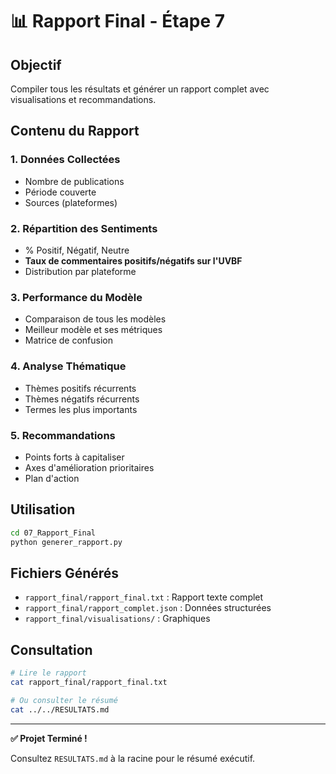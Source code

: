# 📊 Rapport Final - Étape 7

## Objectif

Compiler tous les résultats et générer un rapport complet avec visualisations et recommandations.

## Contenu du Rapport

### 1. Données Collectées
- Nombre de publications
- Période couverte
- Sources (plateformes)

### 2. Répartition des Sentiments
- % Positif, Négatif, Neutre
- **Taux de commentaires positifs/négatifs sur l'UVBF**
- Distribution par plateforme

### 3. Performance du Modèle
- Comparaison de tous les modèles
- Meilleur modèle et ses métriques
- Matrice de confusion

### 4. Analyse Thématique
- Thèmes positifs récurrents
- Thèmes négatifs récurrents
- Termes les plus importants

### 5. Recommandations
- Points forts à capitaliser
- Axes d'amélioration prioritaires
- Plan d'action

## Utilisation

```bash
cd 07_Rapport_Final
python generer_rapport.py
```

## Fichiers Générés

- `rapport_final/rapport_final.txt` : Rapport texte complet
- `rapport_final/rapport_complet.json` : Données structurées
- `rapport_final/visualisations/` : Graphiques

## Consultation

```bash
# Lire le rapport
cat rapport_final/rapport_final.txt

# Ou consulter le résumé
cat ../../RESULTATS.md
```

---

**✅ Projet Terminé !**

Consultez `RESULTATS.md` à la racine pour le résumé exécutif.

